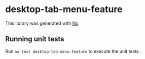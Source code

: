 # desktop-tab-menu-feature

This library was generated with [Nx](https://nx.dev).

## Running unit tests

Run `nx test desktop-tab-menu-feature` to execute the unit tests.
